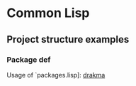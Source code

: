 # Common Lisp

## Project structure examples

### Package def

Usage of `packages.lisp]: [drakma](https://github.com/edicl/drakma/blob/master/packages.lisp)
